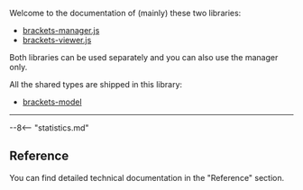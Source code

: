 Welcome to the documentation of (mainly) these two libraries:

- [brackets-manager.js](https://github.com/Drarig29/brackets-manager.js)
- [brackets-viewer.js](https://github.com/Drarig29/brackets-viewer.js)

Both libraries can be used separately and you can also use the manager only.

All the shared types are shipped in this library:

- [brackets-model](https://github.com/Drarig29/brackets-model)

---

--8<-- "statistics.md"

## Reference

You can find detailed technical documentation in the "Reference" section.